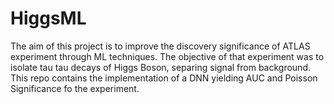 # HiggsML

The aim of this project is to improve the discovery significance of ATLAS experiment through ML techniques. The objective of that experiment was to isolate tau tau decays of Higgs Boson, separing signal from background. This repo contains the implementation of a DNN yielding AUC and Poisson Significance fo the experiment.
